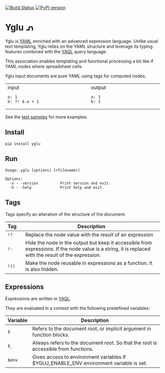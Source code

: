 [![Build Status](https://travis-ci.org/lbovet/yglu.svg?branch=master)](https://travis-ci.org/lbovet/yglu)
[![PyPI version](https://badge.fury.io/py/yglu.svg)](https://badge.fury.io/py/yglu)
# Yglu ᕄ

Yglu is [YAML](https://yaml.org/) enriched with an advanced expression language. Unlike usual text templating, Yglu relies on the YAML structure and leverage its typing features combined with the [YAQL](https://yaql.readthedocs.io/en/latest/) query language. 

This association enables templating and functional processing a bit like if YAML nodes where spreadsheet cells.

Yglu input documents are pure YAML using tags for computed nodes.

<table><tr>
<td width="440">
input
<pre lang="yaml">
a: 1
b: ?! $.a + 1  </pre>
</td>
<td width="440">
output
<pre lang="yaml">
a: 1
b: 2  </pre>
</td>
</tr></table>

See the [test samples](https://github.com/lbovet/yglu/tree/master/tests/samples) for more examples.

## Install

```
pip install yglu
```

## Run

```
Usage: yglu [options] [<filename>]

Options:
  -v - -version          Print version and exit.
  -h - -help             Print help and exit.
```

## Tags

Tags specify an alteration of the structure of the document.

| **Tag**&nbsp;&nbsp;&nbsp;| **Description** |
|-----------|-----------------|
| `!?`     | Replace the node value with the result of an expression |
| `!-`      | Hide the node in the output but keep it accessible from expressions. If the node value is a string, it is replaced with the result of the expression. |
| `!()`  | Make the node reusable in expressions as a function. It is also hidden. |

## Expressions

Expressions are written in [YAQL](https://yaql.readthedocs.io/en/latest/).

They are evaluated in a context with the following predefined variables:

| **Variable**| **Description** |
|-----------|-----------------|
| `$`     | Refers to the document root, or implicit argument in function blocks. |
| `$_`      | Always refers to the document root. So that the root is accessible from functions. |
| `$env`    | Gives access to environment variables if $YGLU_ENABLE_ENV environment variable is set. |

